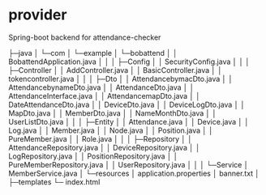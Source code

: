 # provider
Spring-boot backend for attendance-checker

├─java
│  └─com
│      └─example
│          └─bobattend
│              │  BobattendApplication.java
│              │
│              ├─Config
│              │      SecurityConfig.java
│              │
│              ├─Controller
│              │      AddController.java
│              │      BasicController.java
│              │      tokencontroller.java
│              │
│              ├─Dto
│              │      AttendancebymacDto.java
│              │      AttendancebynameDto.java
│              │      AttendanceDto.java
│              │      AttendanceInterface.java
│              │      AttendancemapDto.java
│              │      DateAttendanceDto.java
│              │      DeviceDto.java
│              │      DeviceLogDto.java
│              │      MapDto.java
│              │      MemberDto.java
│              │      NameMonthDto.java
│              │      UserListDto.java
│              │
│              ├─Entity
│              │      Attendance.java
│              │      Device.java
│              │      Log.java
│              │      Member.java
│              │      Node.java
│              │      Position.java
│              │      PureMember.java
│              │      Role.java
│              │
│              ├─Repository
│              │      AttendanceRepository.java
│              │      DeviceRepository.java
│              │      LogRepository.java
│              │      PositionRepository.java
│              │      PureMemberRepository.java
│              │      UserRepository.java
│              │
│              └─Service
│                      MemberService.java
│
└─resources
    │  application.properties
    │  banner.txt
    │
    ├─templates
    └─     index.html
